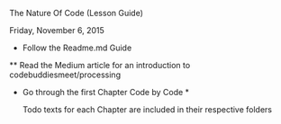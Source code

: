 The Nature Of Code (Lesson Guide)

Friday, November 6, 2015

- Follow the Readme.md Guide

**  Read the Medium article for an introduction to codebuddiesmeet/processing

- Go through the first Chapter Code by Code *

  Todo texts for each Chapter are included in their respective folders
